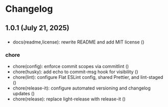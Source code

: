 # Changelog

## 1.0.1 (July 21, 2025)

###

- docs(readme,license): rewrite README and add MIT license ([]())

### chore

- chore(config): enforce commit scopes via commitlint ([]())
- chore(husky): add echo to commit-msg hook for visibility ([]())
- chore(lint): configure Flat ESLint config, shared Prettier, and lint-staged ([]())
- chore(release-it): configure automated versioning and changelog updates ([]())
- chore(release): replace light-release with release-it ([]())
